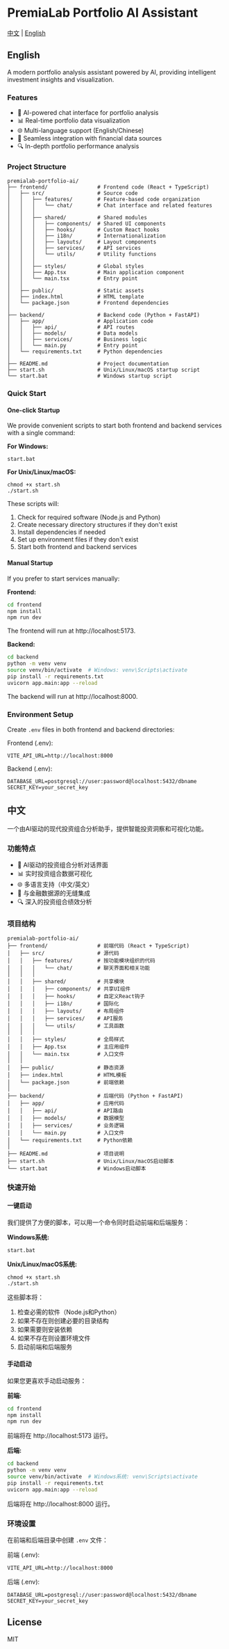 # PremiaLab Portfolio AI Assistant

[中文](#中文) | [English](#english)

## English

A modern portfolio analysis assistant powered by AI, providing intelligent investment insights and visualization.

### Features

- 💬 AI-powered chat interface for portfolio analysis
- 📊 Real-time portfolio data visualization
- 🌐 Multi-language support (English/Chinese)
- 🔄 Seamless integration with financial data sources
- 🔍 In-depth portfolio performance analysis

### Project Structure

```
premialab-portfolio-ai/
├── frontend/                # Frontend code (React + TypeScript)
│   ├── src/                 # Source code
│   │   ├── features/        # Feature-based code organization
│   │   │   └── chat/        # Chat interface and related features
│   │   │
│   │   ├── shared/          # Shared modules
│   │   │   ├── components/  # Shared UI components
│   │   │   ├── hooks/       # Custom React hooks
│   │   │   ├── i18n/        # Internationalization
│   │   │   ├── layouts/     # Layout components
│   │   │   ├── services/    # API services
│   │   │   └── utils/       # Utility functions
│   │   │
│   │   ├── styles/          # Global styles
│   │   ├── App.tsx          # Main application component
│   │   └── main.tsx         # Entry point
│   │
│   ├── public/              # Static assets
│   ├── index.html           # HTML template
│   └── package.json         # Frontend dependencies
│
├── backend/                 # Backend code (Python + FastAPI)
│   ├── app/                 # Application code
│   │   ├── api/             # API routes
│   │   ├── models/          # Data models
│   │   ├── services/        # Business logic
│   │   └── main.py          # Entry point
│   └── requirements.txt     # Python dependencies
│
├── README.md                # Project documentation
├── start.sh                 # Unix/Linux/macOS startup script
└── start.bat                # Windows startup script
```

### Quick Start

#### One-click Startup

We provide convenient scripts to start both frontend and backend services with a single command:

**For Windows:**
```
start.bat
```

**For Unix/Linux/macOS:**
```
chmod +x start.sh
./start.sh
```

These scripts will:
1. Check for required software (Node.js and Python)
2. Create necessary directory structures if they don't exist
3. Install dependencies if needed
4. Set up environment files if they don't exist
5. Start both frontend and backend services

#### Manual Startup

If you prefer to start services manually:

**Frontend:**
```bash
cd frontend
npm install
npm run dev
```

The frontend will run at http://localhost:5173.

**Backend:**
```bash
cd backend
python -m venv venv
source venv/bin/activate  # Windows: venv\Scripts\activate
pip install -r requirements.txt
uvicorn app.main:app --reload
```

The backend will run at http://localhost:8000.

### Environment Setup

Create `.env` files in both frontend and backend directories:

Frontend (.env):
```
VITE_API_URL=http://localhost:8000
```

Backend (.env):
```
DATABASE_URL=postgresql://user:password@localhost:5432/dbname
SECRET_KEY=your_secret_key
```

## 中文

一个由AI驱动的现代投资组合分析助手，提供智能投资洞察和可视化功能。

### 功能特点

- 💬 AI驱动的投资组合分析对话界面
- 📊 实时投资组合数据可视化
- 🌐 多语言支持（中文/英文）
- 🔄 与金融数据源的无缝集成
- 🔍 深入的投资组合绩效分析

### 项目结构

```
premialab-portfolio-ai/
├── frontend/                # 前端代码 (React + TypeScript)
│   ├── src/                 # 源代码
│   │   ├── features/        # 按功能模块组织的代码
│   │   │   └── chat/        # 聊天界面和相关功能
│   │   │
│   │   ├── shared/          # 共享模块
│   │   │   ├── components/  # 共享UI组件
│   │   │   ├── hooks/       # 自定义React钩子
│   │   │   ├── i18n/        # 国际化
│   │   │   ├── layouts/     # 布局组件
│   │   │   ├── services/    # API服务
│   │   │   └── utils/       # 工具函数
│   │   │
│   │   ├── styles/          # 全局样式
│   │   ├── App.tsx          # 主应用组件
│   │   └── main.tsx         # 入口文件
│   │
│   ├── public/              # 静态资源
│   ├── index.html           # HTML模板
│   └── package.json         # 前端依赖
│
├── backend/                 # 后端代码 (Python + FastAPI)
│   ├── app/                 # 应用代码
│   │   ├── api/             # API路由
│   │   ├── models/          # 数据模型
│   │   ├── services/        # 业务逻辑
│   │   └── main.py          # 入口文件
│   └── requirements.txt     # Python依赖
│
├── README.md                # 项目说明
├── start.sh                 # Unix/Linux/macOS启动脚本 
└── start.bat                # Windows启动脚本
```

### 快速开始

#### 一键启动

我们提供了方便的脚本，可以用一个命令同时启动前端和后端服务：

**Windows系统:**
```
start.bat
```

**Unix/Linux/macOS系统:**
```
chmod +x start.sh
./start.sh
```

这些脚本将：
1. 检查必需的软件（Node.js和Python）
2. 如果不存在则创建必要的目录结构
3. 如果需要则安装依赖
4. 如果不存在则设置环境文件
5. 启动前端和后端服务

#### 手动启动

如果您更喜欢手动启动服务：

**前端:**
```bash
cd frontend
npm install
npm run dev
```

前端将在 http://localhost:5173 运行。

**后端:**
```bash
cd backend
python -m venv venv
source venv/bin/activate  # Windows系统: venv\Scripts\activate
pip install -r requirements.txt
uvicorn app.main:app --reload
```

后端将在 http://localhost:8000 运行。

### 环境设置

在前端和后端目录中创建 `.env` 文件：

前端 (.env):
```
VITE_API_URL=http://localhost:8000
```

后端 (.env):
```
DATABASE_URL=postgresql://user:password@localhost:5432/dbname
SECRET_KEY=your_secret_key
```

## License

MIT
